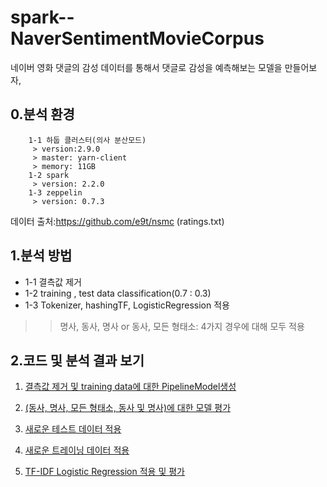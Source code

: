 spark--NaverSentimentMovieCorpus
================================

네이버 영화 댓글의 감성 데이터를 통해서 댓글로 감성을 예측해보는 모델을 만들어보자,

  0.분석 환경
  ----------
        1-1 하둡 클러스터(의사 분산모드)
         > version:2.9.0
         > master: yarn-client
         > memory: 11GB
        1-2 spark
         > version: 2.2.0
        1-3 zeppelin
         > version: 0.7.3


데이터 출처:https://github.com/e9t/nsmc (ratings.txt) 

1.분석 방법
----------
   * 1-1 결측값 제거
   * 1-2 training , test data classification(0.7 : 0.3)
   * 1-3 Tokenizer, hashingTF, LogisticRegression 적용
   >>명사, 동사, 명사 or 동사, 모든 형태소: 4가지 경우에 대해 모두 적용

2.코드 및 분석 결과 보기
-----------------------
1. [결측값 제거 및 training data에 대한 PipelineModel생성](https://www.zepl.com/UHMK7RFW2/spaces/SKIX7089H/fde3f1b5903245f08a4daf2f1ae4da8d)
  
  
2. [(동사, 명사, 모든 형태소, 동사 및 명사)에 대한 모델 평가](https://www.zepl.com/UHMK7RFW2/spaces/SKIX7089H/ed192cf60a484c219cd2f05a299d9ae0)

3. [새로운 테스트 데이터 적용](https://www.zepl.com/UHMK7RFW2/spaces/SKIX7089H/06079d1cc79f41408898ee5f51358a50)
  
  
4. [새로운 트레이닝 데이터 적용](https://www.zepl.com/UHMK7RFW2/spaces/SKIX7089H/7df36a2b73a24203b6faee3f8333a3c5)
  
  
5. [TF-IDF  Logistic Regression 적용 및 평가](https://www.zepl.com/UHMK7RFW2/spaces/SKIX7089H/c30aca98718146cbb13698044bfd9225)
  
  
